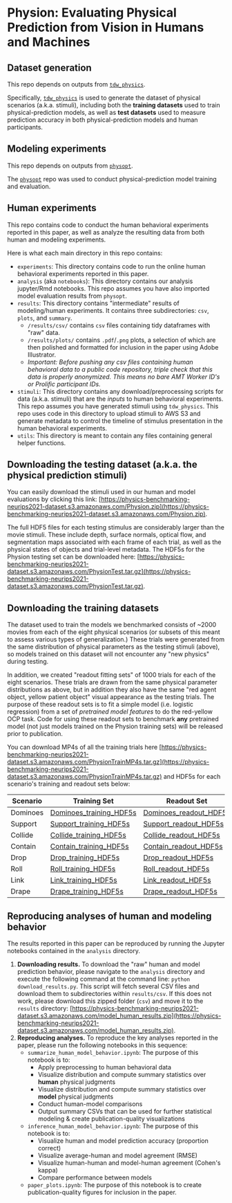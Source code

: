 # Physion: Evaluating Physical Prediction from Vision in Humans and Machines

## Dataset generation

This repo depends on outputs from [`tdw_physics`](https://github.com/neuroailab/tdw_physics).

Specifically, [`tdw_physics`](https://github.com/neuroailab/tdw_physics) is used to generate the dataset of physical scenarios (a.k.a. stimuli), including both the **training datasets** used to train physical-prediction models, as well as **test datasets** used to measure prediction accuracy in both physical-prediction models and human participants.

## Modeling experiments
This repo depends on outputs from [`physopt`](https://github.com/neuroailab/physopt-physics-benchmarking).

The [`physopt`](https://github.com/neuroailab/physopt-physics-benchmarking) repo was used to conduct physical-prediction model training and evaluation. 

## Human experiments

This repo contains code to conduct the human behavioral experiments reported in this paper, as well as analyze the resulting data from both human and modeling experiments. 

Here is what each main directory in this repo contains:
- `experiments`: This directory contains code to run the online human behavioral experiments reported in this paper. 
- `analysis` (aka `notebooks`): This directory contains our analysis jupyter/Rmd notebooks. This repo assumes you have also imported model evaluation results from `physopt`. 
- `results`: This directory contains "intermediate" results of modeling/human experiments. It contains three subdirectories: `csv`, `plots`, and `summary`. 
	- `/results/csv/` contains `csv` files containing tidy dataframes with "raw" data. 
	- `/results/plots/` contains `.pdf`/`.png` plots, a selection of which are then polished and formatted for inclusion in the paper using Adobe Illustrator. 
	- *Important: Before pushing any csv files containing human behavioral data to a public code repository, triple check that this data is properly anonymized. This means no bare AMT Worker ID's or Prolific participant IDs.*
- `stimuli`: This directory contains any download/preprocessing scripts for data (a.k.a. stimuli) that are the _inputs_ to human behavioral experiments. This repo assumes you have generated stimuli using `tdw_physics`. This repo uses code in this directory to upload stimuli to AWS S3 and generate metadata to control the timeline of stimulus presentation in the human behavioral experiments.
- `utils`: This directory is meant to contain any files containing general helper functions. 

<!-- ## Reproducibility of results -->

<!-- ### Regenerating the dataset
To download the code used to generate the training and test datasets, please follow these instructions:
1. XXX
2. YYY
3. ZZZ

### Reproducing modeling experiments
To reproduce the model training and evaluation experiments, please follow these instructions:
1. XXX
2. YYY
3. ZZZ

### Reproducing human experiments
To reproduce the human behavioral experiments, please follow these instructions:
1. XXX
2. YYY
3. ZZZ
 -->
## Downloading the testing dataset (a.k.a. the physical prediction stimuli)
You can easily download the stimuli used in our human and model evaluations by clicking this link: [https://physics-benchmarking-neurips2021-dataset.s3.amazonaws.com/Physion.zip](https://physics-benchmarking-neurips2021-dataset.s3.amazonaws.com/Physion.zip).

The full HDF5 files for each testing stimulus are considerably larger than the movie stimuli. These include depth, surface normals, optical flow, and segmentation maps associated with each frame of each trial, as well as the physical states of objects and trial-level metadata. The HDF5s for the Physion testing set can be downloaded here: [https://physics-benchmarking-neurips2021-dataset.s3.amazonaws.com/PhysionTest.tar.gz](https://physics-benchmarking-neurips2021-dataset.s3.amazonaws.com/PhysionTest.tar.gz).

## Downloading the training datasets
The dataset used to train the models we benchmarked consists of ~2000 movies from each of the eight physical scenarios (or subsets of this meant to assess various types of generalization.) These trials were generated from the same distribution of physical parameters as the testing stimuli (above), so models trained on this dataset will not encounter any "new physics" during testing.

In addition, we created "readout fitting sets" of 1000 trials for each of the eight scenarios. These trials are drawn from the same physical parameter distributions as above, but in addition they also have the same "red agent object, yellow patient object" visual appearance as the testing trials. The purpose of these readout sets is to fit a simple model (i.e. logistic regression) from a set of _pretrained model features_ to do the red-yellow OCP task. Code for using these readout sets to benchmark **any** pretrained model (not just models trained on the Physion training sets) will be released prior to publication.

You can download MP4s of all the training trials here [https://physics-benchmarking-neurips2021-dataset.s3.amazonaws.com/PhysionTrainMP4s.tar.gz](https://physics-benchmarking-neurips2021-dataset.s3.amazonaws.com/PhysionTrainMP4s.tar.gz) and HDF5s for each scenario's training and readout sets below:

| Scenario | Training Set         | Readout Set       |
| -------- | -------------------- | ----------------- |
| Dominoes | [Dominoes_training_HDF5s](https://physics-benchmarking-neurips2021-dataset.s3.amazonaws.com/Dominoes_training_HDF5s.tar.gz) | [Dominoes_readout_HDF5s](https://physics-benchmarking-neurips2021-dataset.s3.amazonaws.com/Dominoes_readout_HDF5s.tar.gz)         |
| Support | [Support_training_HDF5s](https://physics-benchmarking-neurips2021-dataset.s3.amazonaws.com/Support_training_HDF5s.tar.gz) | [Support_readout_HDF5s](https://physics-benchmarking-neurips2021-dataset.s3.amazonaws.com/Support_readout_HDF5s.tar.gz)         |
| Collide | [Collide_training_HDF5s](https://physics-benchmarking-neurips2021-dataset.s3.amazonaws.com/Collide_training_HDF5s.tar.gz) | [Collide_readout_HDF5s](https://physics-benchmarking-neurips2021-dataset.s3.amazonaws.com/Collide_readout_HDF5s.tar.gz)         |
| Contain | [Contain_training_HDF5s](https://physics-benchmarking-neurips2021-dataset.s3.amazonaws.com/Contain_training_HDF5s.tar.gz) | [Contain_readout_HDF5s](https://physics-benchmarking-neurips2021-dataset.s3.amazonaws.com/Contain_readout_HDF5s.tar.gz)         |
| Drop | [Drop_training_HDF5s](https://physics-benchmarking-neurips2021-dataset.s3.amazonaws.com/Drop_training_HDF5s.tar.gz) | [Drop_readout_HDF5s](https://physics-benchmarking-neurips2021-dataset.s3.amazonaws.com/Drop_readout_HDF5s.tar.gz)         |
| Roll | [Roll_training_HDF5s](https://physics-benchmarking-neurips2021-dataset.s3.amazonaws.com/Roll_training_HDF5s.tar.gz) | [Roll_readout_HDF5s](https://physics-benchmarking-neurips2021-dataset.s3.amazonaws.com/Rollreadout_HDF5s.tar.gz)         |
| Link | [Link_training_HDF5s](https://physics-benchmarking-neurips2021-dataset.s3.amazonaws.com/Link_training_HDF5s.tar.gz) | [Link_readout_HDF5s](https://physics-benchmarking-neurips2021-dataset.s3.amazonaws.com/Link_readout_HDF5s.tar.gz)         |
| Drape | [Drape_training_HDF5s](https://physics-benchmarking-neurips2021-dataset.s3.amazonaws.com/Drape_training_HDF5s.tar.gz) | [Drape_readout_HDF5s](https://physics-benchmarking-neurips2021-dataset.s3.amazonaws.com/Drape_readout_HDF5s.tar.gz)         |

## Reproducing analyses of human and modeling behavior

The results reported in this paper can be reproduced by running the Jupyter notebooks contained in the `analysis` directory. 

1. **Downloading results.** To download the "raw" human and model prediction behavior, please navigate to the `analysis` directory and execute the following command at the command line: `python download_results.py`. This script will fetch several CSV files and download them to subdirectories within `results/csv`. If this does not work, please download this zipped folder (`csv`) and move it to the `results` directory: [https://physics-benchmarking-neurips2021-dataset.s3.amazonaws.com/model_human_results.zip](https://physics-benchmarking-neurips2021-dataset.s3.amazonaws.com/model_human_results.zip).
2. **Reproducing analyses.** To reproduce the key analyses reported in the paper, please run the following notebooks in this sequence:
	- `summarize_human_model_behavior.ipynb`: The purpose of this notebook is to:
		* Apply preprocessing to human behavioral data
		* Visualize distribution and compute summary statistics over **human** physical judgments
		* Visualize distribution and compute summary statistics over **model** physical judgments
		* Conduct human-model comparisons
		* Output summary CSVs that can be used for further statistical modeling & create publication-quality visualizations
	- `inference_human_model_behavior.ipynb`: The purpose of this notebook is to: 
		* Visualize human and model prediction accuracy (proportion correct)
		* Visualize average-human and model agreement (RMSE)
		* Visualize human-human and model-human agreement (Cohen's kappa)
		* Compare performance between models	
	- `paper_plots.ipynb`: The purpose of this notebook is to create publication-quality figures for inclusion in the paper.









